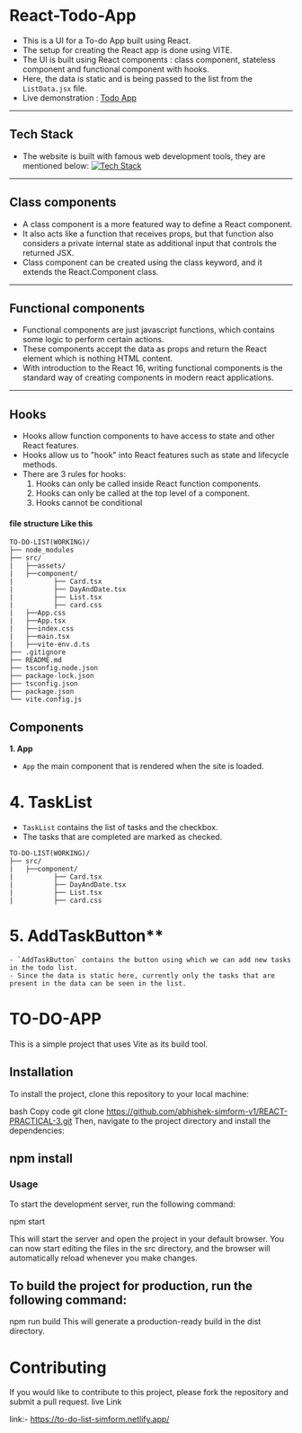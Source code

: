 # React-Todo-App

- This is a UI for a To-do App built using React.
- The setup for creating the React app is done using VITE.
- The UI is built using React components : class component, stateless component and functional component with hooks.
- Here, the data is static and is being passed to the list from the `ListData.jsx` file.
- Live demonstration : [Todo App](https://to-do-list-simform.netlify.app/)

---

## Tech Stack

- The website is built with famous web development tools, they are mentioned below:
  [![Tech Stack](https://skillicons.dev/icons?i=html,css,js,react,webpack,bootstrap,vscode,git,github)](https://skillicons.dev)

---

## Class components

- A class component is a more featured way to define a React component.
- It also acts like a function that receives props, but that function also considers a private internal state as additional input that controls the returned JSX.
- Class component can be created using the class keyword, and it extends the React.Component class.

---

## Functional components

- Functional components are just javascript functions, which contains some logic to perform certain actions.
- These components accept the data as props and return the React element which is nothing HTML content.
- With introduction to the React 16, writing functional components is the standard way of creating components in modern react applications.

---

## Hooks

- Hooks allow function components to have access to state and other React features.
- Hooks allow us to "hook" into React features such as state and lifecycle methods.
- There are 3 rules for hooks:
  1. Hooks can only be called inside React function components.
  2. Hooks can only be called at the top level of a component.
  3. Hooks cannot be conditional

#### file structure Like this

```
TO-DO-LIST(WORKING)/
├── node_modules
├── src/
|   ├──assets/
|   ├──component/
|          ├── Card.tsx
|          ├── DayAndDate.tsx
|          ├── List.tsx
|          ├── card.css
|   ├──App.css
|   ├──App.tsx
|   ├──index.css
|   ├──main.tsx
|   ├──vite-env.d.ts
├── .gitignore
├── README.md
├── tsconfig.node.json
├── package-lock.json
├── tsconfig.json
├── package.json
└── vite.config.js

```

## Components

**1. App**

- `App` the main component that is rendered when the site is loaded.
# 4. TaskList

- `TaskList` contains the list of tasks and the checkbox.
- The tasks that are completed are marked as checked.
```
TO-DO-LIST(WORKING)/
├── src/
|   ├──component/
|          ├── Card.tsx
|          ├── DayAndDate.tsx
|          ├── List.tsx
|          ├── card.css
```

# 5. AddTaskButton\*\*

```
- `AddTaskButton` contains the button using which we can add new tasks in the todo list.
- Since the data is static here, currently only the tasks that are present in the data can be seen in the list.

```

# TO-DO-APP

This is a simple project that uses Vite as its build tool.

## Installation

To install the project, clone this repository to your local machine:

bash
Copy code
git clone https://github.com/abhishek-simform-v1/REACT-PRACTICAL-3.git
Then, navigate to the project directory and install the dependencies:

## npm install

### Usage

To start the development server, run the following command:

npm start

This will start the server and open the project in your default browser. You can now start editing the files in the src directory, and the browser will automatically reload whenever you make changes.

## To build the project for production, run the following command:

npm run build
This will generate a production-ready build in the dist directory.

# Contributing

If you would like to contribute to this project, please fork the repository and submit a pull request.
live Link



link:- https://to-do-list-simform.netlify.app/
